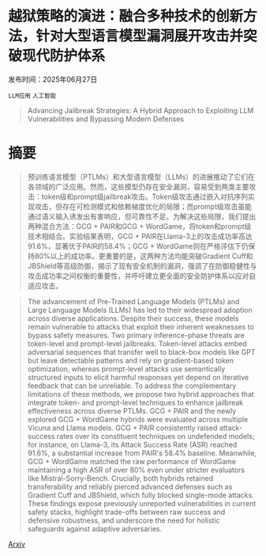 # 越狱策略的演进：融合多种技术的创新方法，针对大型语言模型漏洞展开攻击并突破现代防护体系

发布时间：2025年06月27日

`LLM应用` `人工智能`

> Advancing Jailbreak Strategies: A Hybrid Approach to Exploiting LLM Vulnerabilities and Bypassing Modern Defenses

# 摘要

> 预训练语言模型（PTLMs）和大型语言模型（LLMs）的进展推动了它们在各领域的广泛应用。然而，这些模型仍存在安全漏洞，容易受到两类主要攻击：token级和prompt级jailbreak攻击。Token级攻击通过嵌入对抗序列实现攻击，但存在可检测模式和依赖梯度优化的局限；而prompt级攻击虽能通过语义输入诱发出有害响应，但可靠性不足。为解决这些局限，我们提出两种混合方法：GCG + PAIR和GCG + WordGame，将token和prompt级技术相结合。实验结果表明，GCG + PAIR在Llama-3上的攻击成功率高达91.6%，显著优于PAIR的58.4%；GCG + WordGame则在严格评估下仍保持80%以上的成功率。更重要的是，这两种方法均能突破Gradient Cuff和JBShield等高级防御，揭示了现有安全机制的漏洞，强调了在防御稳健性与攻击成功率之间权衡的重要性，并呼吁建立更全面的安全防护体系以应对自适应攻击。

> The advancement of Pre-Trained Language Models (PTLMs) and Large Language Models (LLMs) has led to their widespread adoption across diverse applications. Despite their success, these models remain vulnerable to attacks that exploit their inherent weaknesses to bypass safety measures. Two primary inference-phase threats are token-level and prompt-level jailbreaks. Token-level attacks embed adversarial sequences that transfer well to black-box models like GPT but leave detectable patterns and rely on gradient-based token optimization, whereas prompt-level attacks use semantically structured inputs to elicit harmful responses yet depend on iterative feedback that can be unreliable. To address the complementary limitations of these methods, we propose two hybrid approaches that integrate token- and prompt-level techniques to enhance jailbreak effectiveness across diverse PTLMs. GCG + PAIR and the newly explored GCG + WordGame hybrids were evaluated across multiple Vicuna and Llama models. GCG + PAIR consistently raised attack-success rates over its constituent techniques on undefended models; for instance, on Llama-3, its Attack Success Rate (ASR) reached 91.6%, a substantial increase from PAIR's 58.4% baseline. Meanwhile, GCG + WordGame matched the raw performance of WordGame maintaining a high ASR of over 80% even under stricter evaluators like Mistral-Sorry-Bench. Crucially, both hybrids retained transferability and reliably pierced advanced defenses such as Gradient Cuff and JBShield, which fully blocked single-mode attacks. These findings expose previously unreported vulnerabilities in current safety stacks, highlight trade-offs between raw success and defensive robustness, and underscore the need for holistic safeguards against adaptive adversaries.

[Arxiv](https://arxiv.org/abs/2506.21972)